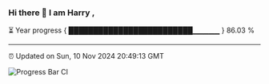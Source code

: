 ### Hi there 👋 I am Harry , 

⏳ Year progress { █████████████████████████▁▁▁▁▁ } 86.03 %

---

⏰ Updated on Sun, 10 Nov 2024 20:49:13 GMT

![Progress Bar CI](https://github.com/duykhang68/duykhang68/workflows/Progress%20Bar%20CI/badge.svg)
